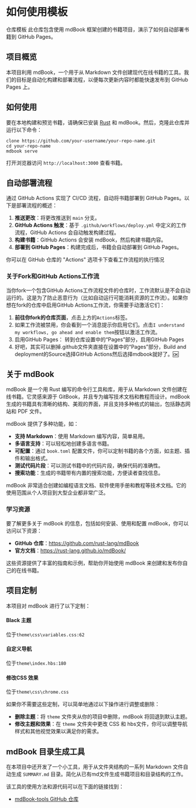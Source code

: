# 如何使用模板

仓库模板
此仓库包含使用 mdBook 框架创建的书籍项目，演示了如何自动部署书籍到 GitHub Pages。

## 项目概览

本项目利用 mdBook，一个用于从 Markdown 文件创建现代在线书籍的工具。我们的目标是自动化构建和部署流程，以便每次更新内容时都能快速发布到 GitHub Pages 上。

## 如何使用

要在本地构建和预览书籍，请确保已安装 [Rust](https://www.rust-lang.org/) 和 mdBook。然后，克隆此仓库并运行以下命令：

```
clone https://github.com/your-username/your-repo-name.git
cd your-repo-name
mdbook serve
```

打开浏览器访问 `http://localhost:3000` 查看书籍。

## 自动部署流程

通过 GitHub Actions 实现了 CI/CD 流程，自动将书籍部署到 GitHub Pages。以下是部署流程的概述：

1. **推送更改**：将更改推送到 `main` 分支。
2. **GitHub Actions 触发**：基于 `.github/workflows/deploy.yml` 中定义的工作流程，GitHub Actions 会自动触发构建过程。
3. **构建书籍**：GitHub Actions 会安装 mdBook，然后构建书籍内容。
4. **部署到 GitHub Pages**：构建完成后，书籍会自动部署到 GitHub Pages。

你可以在 GitHub 仓库的 "Actions" 选项卡下查看工作流程的执行情况

### 关于Fork和GitHub Actions工作流

当你fork一个包含GitHub Actions工作流程文件的仓库时，工作流默认是不会自动运行的。这是为了防止恶意行为（比如自动运行可能消耗资源的工作流）。如果你想在fork的仓库中启用GitHub Actions工作流，你需要手动激活它们：

1. **前往你fork的仓库页面**，点击上方的`Actions`标签。
2. 如果工作流被禁用，你会看到一个消息提示你启用它们。点击`I understand my workflows, go ahead and enable them`按钮以激活工作流。
3. 启用GitHub Pages： 转到仓库设置中的“Pages”部分，启用GitHub Pages
4. 好吧，其实可以删掉.github文件夹直接在设置中的“Pages”部分，Build and deployment的Source选择GitHub Actions然后选择mdbook就好了。🆗

## 关于 mdBook

mdBook 是一个用 Rust 编写的命令行工具和库，用于从 Markdown 文件创建在线书籍。它灵感来源于 GitBook，并且专为编写技术文档和教程而设计。mdBook 生成的书籍具有清晰的结构、美观的界面，并且支持多种格式的输出，包括静态网站和 PDF 文件。

mdBook 提供了多种功能，如：

- **支持 Markdown**：使用 Markdown 编写内容，简单易用。
- **多语言支持**：可以轻松地创建多语言书籍。
- **可配置**：通过 `book.toml` 配置文件，你可以定制书籍的各个方面，如主题、插件和输出格式。
- **测试代码片段**：可以测试书籍中的代码片段，确保代码的准确性。
- **搜索功能**：生成的书籍带有内置的搜索功能，方便读者查找信息。

mdBook 非常适合创建如编程语言文档、软件使用手册和教程等技术文档。它的使用范围从个人项目到大型企业都非常广泛。

### 学习资源

要了解更多关于 mdBook 的信息，包括如何安装、使用和配置 mdBook，你可以访问以下资源：

- **GitHub 仓库**：https://github.com/rust-lang/mdBook
- **官方文档**：https://rust-lang.github.io/mdBook/

这些资源提供了丰富的指南和示例，帮助你开始使用 mdBook 来创建和发布你自己的在线书籍。

## 项目定制

本项目对 mdBook 进行了以下定制：

#### Black 主题

位于`theme\css\variables.css:62`

#### 自定义导航

位于`theme\index.hbs:180`

#### 修改CSS 效果

位于`theme\css\chrome.css`

如果你不需要这些定制，可以简单地通过以下操作进行调整或删除：

- **删除主题**：将 `theme` 文件夹从你的项目中删除，mdBook 将回退到默认主题。
- **修改主题和效果**：在 `theme` 文件夹中更改 CSS 和 hbs文件，你可以调整导航样式和其他视觉效果以满足你的需求。

## mdBook 目录生成工具

在本项目中还开发了一个小工具，用于从文件夹结构的一系列 Markdown 文件自动生成 `SUMMARY.md` 目录。简化从已有md文件生成书籍项目和目录结构的工作。

该工具的使用方法和源代码可以在下面的链接找到：

- [mdBook-tools GitHub 仓库](https://github.com/lzzsG/mdBook-generate-directory)
